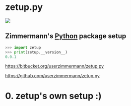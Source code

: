 
# zetup.py


![](https://travis-ci.org/userzimmermann/zetup.py.svg?branch=master)


## Zimmermann's [Python](http://python.org) package setup


```python
>>> import zetup
>>> print(zetup.__version__)
0.0.1
```


<https://bitbucket.org/userzimmermann/zetup.py>

<https://github.com/userzimmermann/zetup.py>


# 0. zetup's own setup :)
